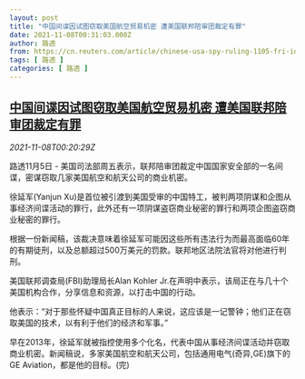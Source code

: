 ```yaml
---
layout: post
title: "中国间谍因试图窃取美国航空贸易机密 遭美国联邦陪审团裁定有罪"
date: 2021-11-08T00:31:03.000Z
author: 路透
from: https://cn.reuters.com/article/chinese-usa-spy-ruling-1105-fri-idCNKBS2HT00J
tags: [ 路透 ]
categories: [ 路透 ]
---
```

<!--1636331463000-->
[中国间谍因试图窃取美国航空贸易机密 遭美国联邦陪审团裁定有罪](https://cn.reuters.com/article/chinese-usa-spy-ruling-1105-fri-idCNKBS2HT00J)
------

<div>
<div><i>2021-11-08T00:20:29Z</i></div><p>路透11月5日 - 美国司法部周五表示，联邦陪审团裁定中国国家安全部的一名间谍，密谋窃取几家美国航空和航天公司的商业机密。</p><p>徐延军(Yanjun Xu)是首位被引渡到美国受审的中国特工，被判两项阴谋和企图从事经济间谍活动的罪行，此外还有一项阴谋盗窃商业秘密的罪行和两项企图盗窃商业秘密的罪行。</p><p>根据一份新闻稿，该裁决意味着徐延军可能因这些所有违法行为而最高面临60年的有期徒刑，以及总额超过500万美元的罚款。联邦地区法院法官将对他进行判刑。</p><p>美国联邦调查局(FBI)助理局长Alan Kohler Jr.在声明中表示，该局正在与几十个美国机构合作，分享信息和资源，以打击中国的行动。</p><p>他表示：“对于那些怀疑中国真正目标的人来说，这应该是一记警钟；他们正在窃取美国的技术，以有利于他们的经济和军事。”</p><p>早在2013年，徐延军就被指控使用多个化名，代表中国从事经济间谍活动并窃取商业机密。新闻稿说，多家美国航空和航天公司，包括通用电气(奇异,GE)旗下的GE Aviation，都是他的目标。(完)</p>
</div>
